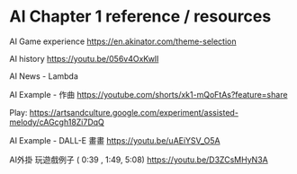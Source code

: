 # AI Chapter 1 reference / resources

AI Game experience
https://en.akinator.com/theme-selection

AI history
https://youtu.be/056v4OxKwlI

AI News - Lambda


AI Example - 作曲
https://youtube.com/shorts/xk1-mQoFtAs?feature=share

Play:
https://artsandculture.google.com/experiment/assisted-melody/cAGcgh18Zi7DqQ

AI Example - DALL-E 畫畫
https://youtu.be/uAEiYSV_O5A

AI外掛 玩遊戲例子 ( 0:39 , 1:49, 5:08)
https://youtu.be/D3ZCsMHyN3A


